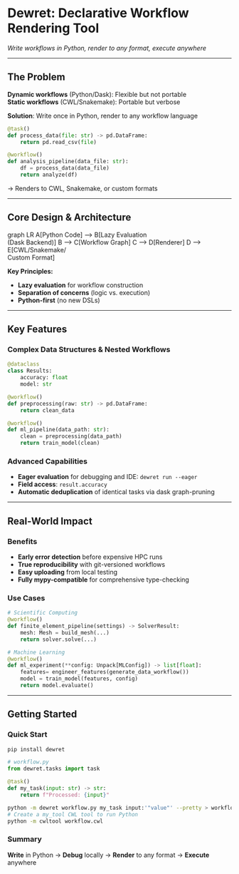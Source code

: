 # Dewret: Declarative Workflow Rendering Tool

*Write workflows in Python, render to any format, execute anywhere*

---

## The Problem

**Dynamic workflows** (Python/Dask): Flexible but not portable  
**Static workflows** (CWL/Snakemake): Portable but verbose

**Solution**: Write once in Python, render to any workflow language

```python
@task()
def process_data(file: str) -> pd.DataFrame:
    return pd.read_csv(file)

@workflow()
def analysis_pipeline(data_file: str):
    df = process_data(data_file)
    return analyze(df)
```

→ Renders to CWL, Snakemake, or custom formats

---

## Core Design & Architecture

<div class="mermaid">
graph LR
    A[Python Code] --> B[Lazy Evaluation<br/>(Dask Backend)]
    B --> C[Workflow Graph]
    C --> D[Renderer]
    D --> E[CWL/Snakemake/<br/>Custom Format]
</div>

**Key Principles:**
- **Lazy evaluation** for workflow construction
- **Separation of concerns** (logic vs. execution)
- **Python-first** (no new DSLs)

---

## Key Features

### Complex Data Structures & Nested Workflows

```python
@dataclass
class Results:
    accuracy: float
    model: str

@workflow()
def preprocessing(raw: str) -> pd.DataFrame:
    return clean_data

@workflow()
def ml_pipeline(data_path: str):
    clean = preprocessing(data_path)
    return train_model(clean)
```

### Advanced Capabilities
- **Eager evaluation** for debugging and IDE: `dewret run --eager`
- **Field access**: `result.accuracy`
- **Automatic deduplication** of identical tasks via dask graph-pruning

---

## Real-World Impact

### Benefits
- **Early error detection** before expensive HPC runs
- **True reproducibility** with git-versioned workflows
- **Easy uploading** from local testing
- **Fully mypy-compatible** for comprehensive type-checking

### Use Cases
```python
# Scientific Computing
@workflow()
def finite_element_pipeline(settings) -> SolverResult:
    mesh: Mesh = build_mesh(...)
    return solver.solve(...)

# Machine Learning
@workflow()
def ml_experiment(**config: Unpack[MLConfig]) -> list[float]:
    features= engineer_features(generate_data_workflow())
    model = train_model(features, config)
    return model.evaluate()
```

---

## Getting Started

### Quick Start
```bash
pip install dewret
```

```python
# workflow.py
from dewret.tasks import task

@task()
def my_task(input: str) -> str:
    return f"Processed: {input}"
```

```bash
python -m dewret workflow.py my_task input:'"value"' --pretty > workflow.cwl
# Create a my_tool CWL tool to run Python
python -m cwltool workflow.cwl
```

### Summary
**Write** in Python → **Debug** locally → **Render** to any format → **Execute** anywhere
